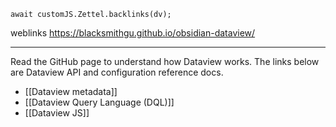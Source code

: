
```dataviewjs
await customJS.Zettel.backlinks(dv);
```
weblinks https://blacksmithgu.github.io/obsidian-dataview/
___
Read the GitHub page to understand how Dataview works. The links below are Dataview API and configuration reference docs.

- [[Dataview metadata]]
- [[Dataview Query Language (DQL)]]
- [[Dataview JS]]





